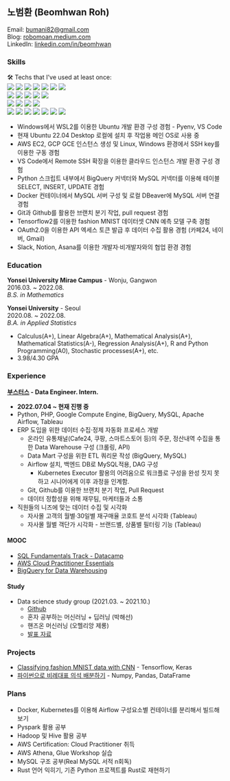 ## 노범환 (Beomhwan Roh)
Email: bumani82@gmail.com  
Blog: [robomoan.medium.com](https://robomoan.medium.com/)  
LinkedIn: [linkedin.com/in/beomhwan](https://www.linkedin.com/in/beomhwan/)  

### Skills
🛠️ Techs that I've used at least once:  
<img src="https://img.shields.io/badge/Python-3766AB?&logo=Python&logoColor=white"/></a>
<img src="https://img.shields.io/badge/pyenv-ECD53F?&logo=.env&logoColor=white"/></a>
<img src="https://img.shields.io/badge/Selenium-43B02A?&logo=selenium&logoColor=white"/></a>
<img src="https://img.shields.io/badge/-TensorFlow-FF6F00?logo=tensorflow&logoColor=white"></a>
<img src="https://img.shields.io/badge/-scikit learn-F7931E?logo=scikitlearn&logoColor=white"></a>
<img src="https://img.shields.io/badge/-Keras-D00000?logo=keras&logoColor=white"></a>
<img src="https://img.shields.io/badge/-Airflow-017CEE?logo=apacheairflow&logoColor=white"></a></br>
<img src="https://img.shields.io/badge/-R-276DC3?logo=R&logoColor=white"></a>
<img src="https://img.shields.io/badge/-R markdown-276DC3?logo=R&logoColor=white"></a>
<img src="https://img.shields.io/badge/-JAGS-276DC3?logo=R&logoColor=white"></a>
<img src="https://img.shields.io/badge/-Survival-276DC3?logo=R&logoColor=white"></a>
<img src="https://img.shields.io/badge/-ggplot2-276DC3?logo=R&logoColor=white"></a></br>
<img src="https://img.shields.io/badge/-AWS-232F3E?logo=amazonaws&logoColor=white"></a>
<img src="https://img.shields.io/badge/-GCP-4285F4?logo=googlecloud&logoColor=white"></a>
<img src="https://img.shields.io/badge/-Ubuntu-E95420?logo=ubuntu&logoColor=white"></a>
<img src="https://img.shields.io/badge/-CentOS-262577?logo=centos&logoColor=white"></a></br>
<img src="https://img.shields.io/badge/-VS Code-007ACC?logo=visualstudiocode&logoColor=white"></a>
<img src="https://img.shields.io/badge/-MySQL-4479A1?logo=mysql&logoColor=white">
<img src="https://img.shields.io/badge/-PostgreSQL-4169E1?logo=postgresql&logoColor=white"></a>
<img src="https://img.shields.io/badge/-Docker-2496ED?logo=docker&logoColor=white"></a>
<img src="https://img.shields.io/badge/-FFmpeg-007808?logo=ffmpeg&logoColor=white"></a>
<img src="https://img.shields.io/badge/-Rust-000000?logo=rust&logoColor=white"></a>
<img src="https://img.shields.io/badge/-PHP-777BB4?logo=php&logoColor=white"></a>

* Windows에서 WSL2를 이용한 Ubuntu 개발 환경 구성 경험 - Pyenv, VS Code 
* 현재 Ubuntu 22.04 Desktop 로컬에 설치 후 작업용 메인 OS로 사용 중
* AWS EC2, GCP GCE 인스턴스 생성 및 Linux, Windows 환경에서 SSH key를 이용한 구동 경험
* VS Code에서 Remote SSH 확장을 이용한 클라우드 인스턴스 개발 환경 구성 경험
* Python 스크립트 내부에서 BigQuery 커넥터와 MySQL 커넥터를 이용해 테이블 SELECT, INSERT, UPDATE 경험
* Docker 컨테이너에서 MySQL 서버 구성 및 로컬 DBeaver에 MySQL 서버 연결 경험  
* Git과 Github를 활용한 브랜치 분기 작업, pull request 경험
* Tensorflow2를 이용한 fashion MNIST 데이터셋 CNN 예측 모델 구축 경험
* OAuth2.0을 이용한 API 엑세스 토큰 발급 후 데이터 수집 활용 경험 (카페24, 네이버, Gmail)
* Slack, Notion, Asana를 이용한 개발자·비개발자와의 협업 환경 경험


### Education
**Yonsei University Mirae Campus** - Wonju, Gangwon  
2016.03. ~ 2022.08.  
*B.S. in Mathematics*  
  
**Yonsei University** - Seoul  
2020.08. ~ 2022.08.  
*B.A. in Applied Statistics*  

* Calculus(A+), Linear Algebra(A+), Mathematical Analysis(A+), Mathematical Statistics(A-), Regression Analysis(A+), R and Python Programming(A0), Stochastic processes(A+), etc.
* 3.98/4.30 GPA

### Experience
**[부스터스](https://boosters.kr/) - Data Engineer. Intern.**  
* **2022.07.04 ~ 현재 진행 중**
* Python, PHP, Google Compute Engine, BigQuery, MySQL, Apache Airflow, Tableau
* ERP 도입을 위한 데이터 수집·정제 자동화 프로세스 개발
  * 온라인 유통채널(Cafe24, 쿠팡, 스마트스토어 등)의 주문, 정산내역 수집을 통한 Data Warehouse 구성 (크롤링, API)
  * Data Mart 구성을 위한 ETL 쿼리문 작성 (BigQuery, MySQL)
  * Airflow 설치, 백엔드 DB로 MySQL적용, DAG 구성
    * Kubernetes Executor 활용의 어려움으로 워크플로 구성을 완성 짓지 못하고 시니어에게 이후 과정을 인계함.
  * Git, Github를 이용한 브랜치 분기 작업, Pull Request
  * 데이터 정합성을 위해 재무팀, 마케터들과 소통
* 직원들의 니즈에 맞는 데이터 수집 및 시각화
  * 자사몰 고객의 월별·30일별 재구매율 코호트 분석 시각화 (Tableau)
  * 자사몰 월별 객단가 시각화 - 브랜드별, 상품별 필터링 기능 (Tableau)

#### MOOC
* [SQL Fundamentals Track - Datacamp](https://www.datacamp.com/statement-of-accomplishment/track/8388596e424cbb234a80b324754e5d65cd0ddfc7)
* [AWS Cloud Practitioner Essentials](https://explore.skillbuilder.aws/learn/course/1928/aws-cloud-practitioner-essentials-korean)
* [BigQuery for Data Warehousing](https://www.cloudskillsboost.google/public_profiles/cc327932-1d09-48ae-9ff6-8daa643a2197/badges/2468019)

#### Study 
* Data science study group (2021.03. ~ 2021.10.)
  * [Github](https://github.com/yonseimath/data-science-2021/wiki)
  * 혼자 공부하는 머신러닝 + 딥러닝 (박해선)
  * 핸즈온 머신러닝 (오헬리앙 제롱)
  * [발표 자료](https://github.com/robomoan/Data_Science_Study#readme)

### Projects
* [Classifying fashion MNIST data with CNN](https://github.com/robomoan/Data_Science_Study/blob/main/Projects/Project_CNN_fashionMNIST.ipynb) - Tensorflow, Keras
* [파이썬으로 비례대표 의석 배분하기](https://robomoan.medium.com/파이썬으로-비례대표-의석-배분하기-9a05c107298f) - Numpy, Pandas, DataFrame

### Plans
* Docker, Kubernetes를 이용해 Airflow 구성요소별 컨테이너를 분리해서 빌드해보기
* Pyspark 활용 공부
* Hadoop 및 Hive 활용 공부
* AWS Certification: Cloud Practitioner 취득
* AWS Athena, Glue Workshop 실습
* MySQL 구조 공부(Real MySQL 서적 n회독)
* Rust 언어 익히기, 기존 Python 프로젝트를 Rust로 재현하기

